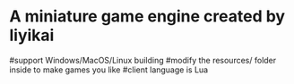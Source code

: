 # A miniature game engine created by liyikai

#support Windows/MacOS/Linux building 
#modify the resources/ folder inside to make games you like
#client language is Lua


